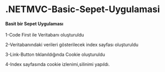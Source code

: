 # .NETMVC-Basic-Sepet-Uygulamasi
<h4>Basit bir Sepet Uygulaması</h4>

1-Code First ile Veritabanı oluşturuldu

2-Veritabanındaki verileri gösterilecek index sayfası oluşturuldu

3-Link-Button tıklanıldığında Cookie oluşturuldu

4-Index sayfasında cookie izlenimi,silinimi yapıldı.
